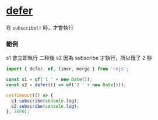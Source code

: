 # [defer](https://rxjs.dev/api/index/function/defer)

在 `subscribe()` 時，才會執行

### 範例

s1 會立即執行
二秒後
s2 因為 subscribe 才執行，所以慢了 2 秒

```js
import { defer, of, timer, merge } from 'rxjs';

const s1 = of('1 ' + new Date());
const s2 = defer(() => of('2 ' + new Date()));

setTimeout(() => {
  s1.subscribe(console.log);
  s2.subscribe(console.log);
}, 2000);
```
